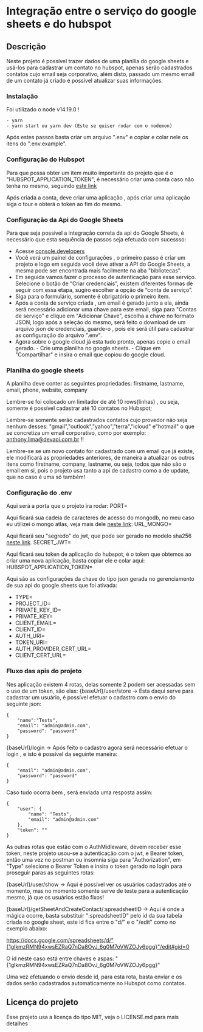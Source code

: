 # Integração entre o serviço do google sheets e do hubspot

## Descrição

Neste projeto é possível trazer dados de uma planília do google sheets e usá-los para cadastrar um contato no hubspot, apenas serão cadastrados contatos cujo email seja corporativo, além disto, passado um mesmo email de um contato já criado é possível atualizar suas informações.

### Instalação
Foi utilizado o node v14.19.0 !

```
- yarn
- yarn start ou yarn dev (Este se quiser rodar com o nodemon)

```

Após estes passos basta criar um arquivo ".env" e copiar e colar nele os itens do ".env.example".

### Configuração do Hubspot

Para que possa obter um item muito importante do projeto que é o "HUBSPOT_APPLICATION_TOKEN", é necessário criar uma conta caso não tenha no mesmo, seguindo [este link](https://developers.hubspot.com/docs/api/migrate-an-api-key-integration-to-a-private-app)

Após criada a conta, deve criar uma aplicação , após criar uma aplicação siga o tour e obterá o token ao fim do mesmo.

### Configuração da Api do Google Sheets

Para que seja possível a integração correta da api do Google Sheets, é necessário que esta sequência de passos seja efetuada com sucessso: 
- Acesse [console.developers](https://console.cloud.google.com/apis/dashboard) 
- Você verá um painel de configurações , o primeiro passo é criar um projeto e logo em seguida você deve ativar a API do Google Sheets, a mesma pode ser encontrada mais facilmente na aba "bibliotecas". 
- Em seguida vamos fazer o processo de autenticação para esse serviço. Selecione o botão de “Criar credenciais”, existem diferentes formas de seguir com essa etapa, sugiro escolher a opção de “conta de serviço”. 
- Siga para o formulário, somente é obrigatório o primeiro item. 
- Após a conta de serviço criada , um email é gerado junto a ela, ainda será necessário adicionar uma chave para este email, siga para "Contas de serviço" e clique em "Adicionar Chave", escolha a chave no formato JSON, logo após a seleção do mesmo, será feito o download de um arquivo json de credenciais, guarde-o , pois ele será útil para cadastrar as configuração do arquivo ".env". 
- Agora sobre o google cloud já esta tudo pronto, apenas copie o email gerado. - Crie uma planilha no google sheets. - Clique em "Compartilhar" e insira o email que copiou do google cloud.

### Planilha do google sheets

A planilha deve conter as seguintes propriedades:
firstname, lastname, email, phone, website, company

Lembre-se foi colocado um limitador de até 10 rows(linhas) , ou seja, somente é possível cadastrar até 10 contatos no Hubspot;

Lembre-se somente serão cadastrados contatos cujo provedor não seja nenhum desses: "gmail","outlook","yahoo","terra","icloud" e"hotmail" o que se concretiza um email corporativo, como por exemplo: anthony.lima@devapi.com.br !!

Lembre-se se um novo contato for cadastrado com um email que já existe, ele modificará as propriedades anteriores, de maneira a atualizar os outros itens como firstname, company, lastname, ou seja, todos que não são o email em si, pois o projeto usa tanto a api de cadastro como a de update, que no caso é uma só também!

### Configuração do .env

Aqui será a porta que o projeto ira rodar:
PORT=

Aqui ficará sua cadeia de caracteres de acesso do mongodb, no meu caso eu utilizei o mongo atlas, veja mais dele [neste link](https://www.mongodb.com/cloud/atlas/register):
URL_MONGO=

Aqui ficará seu "segredo" do jwt, que pode ser gerado no modelo sha256 [neste link](https://emn178.github.io/online-tools/sha256.html).
SECRET_JWT=

Aqui ficará seu token de aplicação do hubspot, é o token que obtemos ao criar uma nova aplicação, basta copiar ele e colar aqui:
HUBSPOT_APPLICATION_TOKEN=

Aqui são as configurações da chave do tipo json gerada no gerenciamento de sua api do google sheets que foi ativada:
- TYPE=
- PROJECT_ID=
- PRIVATE_KEY_ID=
- PRIVATE_KEY=
- CLIENT_EMAIL=
- CLIENT_ID=
- AUTH_URI=
- TOKEN_URI=
- AUTH_PROVIDER_CERT_URL=
- CLIENT_CERT_URL=

### Fluxo das apis do projeto

Nes aplicação existem 4 rotas, delas somente 2 podem ser acessadas sem o uso de um token, são elas:
{baseUrl}/user/store -> Esta daqui serve para cadastrar um usuário, é possível efetuar o cadastro com o envio do seguinte json:

```
{
    "name":"Tests",
    "email": "admin@admin.com",
    "password": "password"
}
```

{baseUrl}/login -> Após feito o cadastro agora será necessário efetuar o login , e isto é possível da seguinte maneira:

```
{
    "email": "admin@admin.com",
    "password": "password"
}
```

Caso tudo ocorra bem , será enviada uma resposta assim:

```
{
    "user": {
        "name": "Tests",
        "email": "admin@admin.com"
    },
    "token": ""
}
```

As outras rotas que estão com o AuthMidleware, devem receber esse token, neste projeto usou-se a autenticação com o jwt, e Bearer token, então uma vez no postman ou insomnia siga para "Authorization", em "Type" selecione o Bearer Token e insira o token gerado no login para proseguir paras as seguintes rotas:

{baseUrl}/user/show -> Aqui é possível ver os usuários cadastrados até o momento, mas no momento somente serve de teste para a autenticação mesmo, já que os usuários estão fixos!

{baseUrl}/getSheetAndCreateContact/:spreadsheetID -> Aqui é onde a mágica ocorre, basta substituir ":spreadsheetID" pelo id da sua tabela criada no google sheet, este id fica entre o "d/" e o "/edit" como no exemplo abaixo:

https://docs.google.com/spreadsheets/d/"{1glkmzRMN94xwsEZRaQ7nDa8OvJ_6g0M7oVWZOJy6pgg}"/edit#gid=0

O id neste caso está entre chaves e aspas: "{1glkmzRMN94xwsEZRaQ7nDa8OvJ_6g0M7oVWZOJy6pgg}"

Uma vez efetuando o envio desde id, para esta rota, basta enviar e os dados serão cadastrados automaticamente no Hubspot como contatos.

## Licença do projeto

Esse projeto usa a licença do tipo MIT, veja o LICENSE.md para mais detalhes
